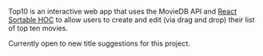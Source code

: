 Top10 is an interactive web app that uses the MovieDB API and [React Sortable HOC](https://github.com/clauderic/react-sortable-hoc) to allow users to create and edit (via drag and drop) their list of top ten movies. 

Currently open to new title suggestions for this project.